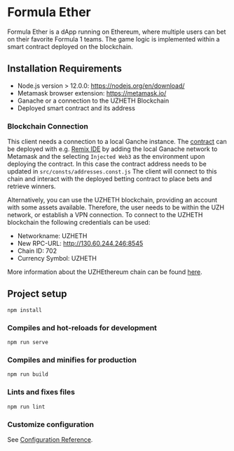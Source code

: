 # Formula Ether

Formula Ether is a dApp running on Ethereum, where multiple users can bet on their favorite Formula 1 teams.
The game logic is implemented within a smart contract deployed on the blockchain.

## Installation Requirements

- Node.js version > 12.0.0: https://nodejs.org/en/download/
- Metamask browser extension: https://metamask.io/
- Ganache or a connection to the UZHETH Blockchain
- Deployed smart contract and its address

### Blockchain Connection
This client needs a connection to a local Ganche instance. The [contract](https://github.com/janousy/formula-ether/blob/999193c500040612153204c28767041a0845942d/src/contracts/bettingContract.sol)
can be deployed with e.g. [Remix IDE](remix.ethereum.org) by adding the local Ganache network to Metamask and the selecting `Injected Web3`
as the environment upon deploying the contract. In this case the contract address needs to be updated in ```src/consts/addresses.const.js```
The client will connect to this chain and
interact with the deployed betting contract to place bets and retrieve winners.

Alternatively, you can use the UZHETH blockchain, providing an account with some assets available. 
Therefore, the user needs to be within the UZH network, or establish a VPN connection.
To connect to the UZHETH blockchain the following credentials can be used:
- Networkname: UZHETH
- New RPC-URL: http://130.60.244.246:8545
- Chain ID: 702
- Currency Symbol: UZHETH

More information about the UZHEthereum chain can be found [here](http://130.60.24.79:1234/?network=UZHETH).

## Project setup
```
npm install
```

### Compiles and hot-reloads for development
```
npm run serve
```

### Compiles and minifies for production
```
npm run build
```

### Lints and fixes files
```
npm run lint
```

### Customize configuration
See [Configuration Reference](https://cli.vuejs.org/config/).
